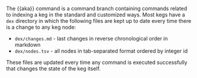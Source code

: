 The {{aka}} command is a command branch containing commands related to indexing a keg in the standard and customized ways. Most kegs have a `dex` directory in which the following files are kept up to date every time there is a change to any keg node:

* `dex/changes.md` - last changes in reverse chronological order in markdown
* `dex/nodes.tsv` - all nodes in tab-separated format ordered by integer id

These files are updated every time any command is executed successfully that changes the state of the keg itself.
